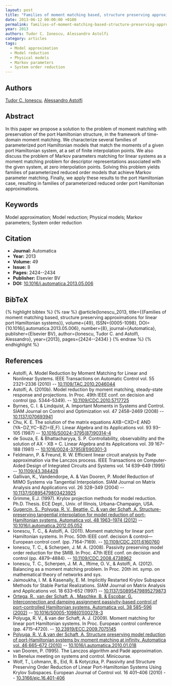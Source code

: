 ```yaml
---
layout: post
title: "Families of moment matching based, structure preserving approximations for linear port Hamiltonian systems"
date: 2013-06-12 00:00:00 +0100
permalink: families-of-moment-matching-based-structure-preserving-approximations-for-linear-port-hamiltonian-systems
year: 2013
authors: Tudor C. Ionescu, Alessandro Astolfi
category: articles
tags:
  - Model approximation
  - Model reduction
  - Physical models
  - Markov parameters
  - System order reduction
---
```

 
## Authors
[Tudor C. Ionescu](authors/tudor_c_ionescu), [Alessandro Astolfi](authors/alessandro_astolfi)
 
## Abstract
In this paper we propose a solution to the problem of moment matching with preservation of the port Hamiltonian structure, in the framework of time-domain moment matching. We characterize several families of parameterized port Hamiltonian models that match the moments of a given port Hamiltonian system, at a set of finite interpolation points. We also discuss the problem of Markov parameters matching for linear systems as a moment matching problem for descriptor representations associated with the given system, at zero interpolation points. Solving this problem yields families of parameterized reduced order models that achieve Markov parameter matching. Finally, we apply these results to the port Hamiltonian case, resulting in families of parameterized reduced order port Hamiltonian approximations.
 
## Keywords
Model approximation; Model reduction; Physical models; Markov parameters; System order reduction
 
## Citation
- **Journal:** Automatica
- **Year:** 2013
- **Volume:** 49
- **Issue:** 8
- **Pages:** 2424--2434
- **Publisher:** Elsevier BV
- **DOI:** [10.1016/j.automatica.2013.05.006](https://doi.org/10.1016/j.automatica.2013.05.006)
 
## BibTeX
{% highlight bibtex %}
{% raw %}
@article{Ionescu_2013,
  title={{Families of moment matching based, structure preserving approximations for linear port Hamiltonian systems}},
  volume={49},
  ISSN={0005-1098},
  DOI={10.1016/j.automatica.2013.05.006},
  number={8},
  journal={Automatica},
  publisher={Elsevier BV},
  author={Ionescu, Tudor C. and Astolfi, Alessandro},
  year={2013},
  pages={2424--2434}
}
{% endraw %}
{% endhighlight %}
 
## References
- Astolfi, A. Model Reduction by Moment Matching for Linear and Nonlinear Systems. IEEE Transactions on Automatic Control vol. 55 2321–2336 (2010) -- [10.1109/TAC.2010.2046044](https://doi.org/10.1109/TAC.2010.2046044)
- Astolfi, A. (2010b). Model reduction by moment matching, steady-state response and projections. In Proc. 49th IEEE conf. on decision and control (pp. 5344–5349). -- [10.1109/CDC.2010.5717725](https://doi.org/10.1109/CDC.2010.5717725)
- Byrnes, C. I. & Lindquist, A. Important Moments in Systems and Control. SIAM Journal on Control and Optimization vol. 47 2458–2469 (2008) -- [10.1137/070693941](https://doi.org/10.1137/070693941)
- Chu, K. E. The solution of the matrix equations AXB−CXD=E AND (YA−DZ,YC−BZ)=(E,F). Linear Algebra and its Applications vol. 93 93–105 (1987) -- [10.1016/S0024-3795(87)90314-4](https://doi.org/10.1016/S0024-3795(87)90314-4)
- de Souza, E. & Bhattacharyya, S. P. Controllability, observability and the solution of AX - XB = C. Linear Algebra and its Applications vol. 39 167–188 (1981) -- [10.1016/0024-3795(81)90301-3](https://doi.org/10.1016/0024-3795(81)90301-3)
- Feldmann, P. & Freund, R. W. Efficient linear circuit analysis by Pade approximation via the Lanczos process. IEEE Transactions on Computer-Aided Design of Integrated Circuits and Systems vol. 14 639–649 (1995) -- [10.1109/43.384428](https://doi.org/10.1109/43.384428)
- Gallivan, K., Vandendorpe, A. & Van Dooren, P. Model Reduction of MIMO Systems via Tangential Interpolation. SIAM Journal on Matrix Analysis and Applications vol. 26 328–349 (2004) -- [10.1137/S0895479803423925](https://doi.org/10.1137/S0895479803423925)
- Grimme, E.J. (1997). Krylov projection methods for model reduction. Ph.D. Thesis. ECE Dept., Univ. of Illinois, Urbana-Champaign, USA.
- [Gugercin, S., Polyuga, R. V., Beattie, C. & van der Schaft, A. Structure-preserving tangential interpolation for model reduction of port-Hamiltonian systems. Automatica vol. 48 1963–1974 (2012)](structure-preserving-tangential-interpolation-for-model-reduction-of-port-hamiltonian-systems) -- [10.1016/j.automatica.2012.05.052](https://doi.org/10.1016/j.automatica.2012.05.052)
- Ionescu, T. C., & Astolfi, A. (2011). Moment matching for linear port Hamiltonian systems. In Proc. 50th IEEE conf. decision & control—European control conf. (pp. 7164–7169). -- [10.1109/CDC.2011.6160760](https://doi.org/10.1109/CDC.2011.6160760)
- Ionescu, T. C., & Scherpen, J. M. A. (2008). Passivity preserving model order reduction for the SMIB. In Proc. 47th IEEE conf. on decision and control (pp. 4879–4884). -- [10.1109/CDC.2008.4738962](https://doi.org/10.1109/CDC.2008.4738962)
- Ionescu, T. C., Scherpen, J. M. A., Iftime, O. V., & Astolfi, A. (2012). Balancing as a moment matching problem. In Proc. 20th int. symp. on mathematical theory of networks and sys.
- Jaimoukha, I. M. & Kasenally, E. M. Implicitly Restarted Krylov Subspace Methods for Stable Partial Realizations. SIAM Journal on Matrix Analysis and Applications vol. 18 633–652 (1997) -- [10.1137/S0895479895279873](https://doi.org/10.1137/S0895479895279873)
- [Ortega, R., van der Schaft, A., Maschke, B. & Escobar, G. Interconnection and damping assignment passivity-based control of port-controlled Hamiltonian systems. Automatica vol. 38 585–596 (2002)](interconnection-and-damping-assignment-passivity-based-control-of-port-controlled-hamiltonian-systems) -- [10.1016/S0005-1098(01)00278-3](https://doi.org/10.1016/S0005-1098(01)00278-3)
- Polyuga, R. V., & van der Schaft, A. J. (2009). Moment matching for linear port Hamiltonian systems. In Proc. European control conference (pp. 4715–4720). -- [10.23919/ECC.2009.7075145](https://doi.org/10.23919/ECC.2009.7075145)
- [Polyuga, R. V. & van der Schaft, A. Structure preserving model reduction of port-Hamiltonian systems by moment matching at infinity. Automatica vol. 46 665–672 (2010)](structure-preserving-model-reduction-of-port-hamiltonian-systems-by-moment-matching-at-infinity) -- [10.1016/j.automatica.2010.01.018](https://doi.org/10.1016/j.automatica.2010.01.018)
- van Dooren, P. (1995). The Lanczos algorithm and Padé approximation. In Benelux meeting on systems and control. Minicourse.
- Wolf, T., Lohmann, B., Eid, R. & Kotyczka, P. Passivity and Structure Preserving Order Reduction of Linear Port-Hamiltonian Systems Using Krylov Subspaces. European Journal of Control vol. 16 401–406 (2010) -- [10.3166/ejc.16.401-406](https://doi.org/10.3166/ejc.16.401-406)

